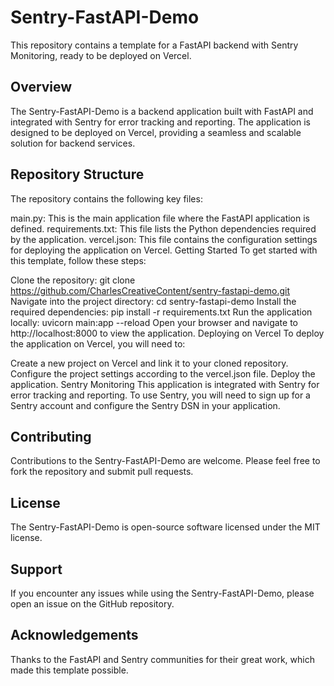 # Sentry-FastAPI-Demo
This repository contains a template for a FastAPI backend with Sentry Monitoring, ready to be deployed on Vercel.

## Overview
The Sentry-FastAPI-Demo is a backend application built with FastAPI and integrated with Sentry for error tracking and reporting. The application is designed to be deployed on Vercel, providing a seamless and scalable solution for backend services.

## Repository Structure
The repository contains the following key files:

main.py: This is the main application file where the FastAPI application is defined.
requirements.txt: This file lists the Python dependencies required by the application.
vercel.json: This file contains the configuration settings for deploying the application on Vercel.
Getting Started
To get started with this template, follow these steps:

Clone the repository: git clone https://github.com/CharlesCreativeContent/sentry-fastapi-demo.git
Navigate into the project directory: cd sentry-fastapi-demo
Install the required dependencies: pip install -r requirements.txt
Run the application locally: uvicorn main:app --reload
Open your browser and navigate to http://localhost:8000 to view the application.
Deploying on Vercel
To deploy the application on Vercel, you will need to:

Create a new project on Vercel and link it to your cloned repository.
Configure the project settings according to the vercel.json file.
Deploy the application.
Sentry Monitoring
This application is integrated with Sentry for error tracking and reporting. To use Sentry, you will need to sign up for a Sentry account and configure the Sentry DSN in your application.

## Contributing
Contributions to the Sentry-FastAPI-Demo are welcome. Please feel free to fork the repository and submit pull requests.

## License
The Sentry-FastAPI-Demo is open-source software licensed under the MIT license.

## Support
If you encounter any issues while using the Sentry-FastAPI-Demo, please open an issue on the GitHub repository.

## Acknowledgements
Thanks to the FastAPI and Sentry communities for their great work, which made this template possible.
